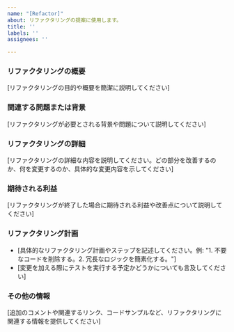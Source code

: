 ```yaml
---
name: "[Refactor]"
about: リファクタリングの提案に使用します。
title: ''
labels: ''
assignees: ''

---
```


### リファクタリングの概要
[リファクタリングの目的や概要を簡潔に説明してください]

### 関連する問題または背景
[リファクタリングが必要とされる背景や問題について説明してください]

### リファクタリングの詳細
[リファクタリングの詳細な内容を説明してください。どの部分を改善するのか、何を変更するのか、具体的な変更内容を示してください]

### 期待される利益
[リファクタリングが終了した場合に期待される利益や改善点について説明してください]

### リファクタリング計画
- [具体的なリファクタリング計画やステップを記述してください。例: "1. 不要なコードを削除する。2. 冗長なロジックを簡素化する。"]
- [変更を加える際にテストを実行する予定かどうかについても言及してください]

### その他の情報
[追加のコメントや関連するリンク、コードサンプルなど、リファクタリングに関連する情報を提供してください]
